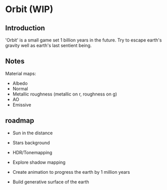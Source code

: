 # Orbit (WIP)

## Introduction

'Orbit' is a small game set 1 billion years in the future. Try to escape earth's gravity well as earth's last sentient being.

## Notes

Material maps:
- Albedo
- Normal
- Metallic roughness (metallic on r, roughness on g)
- AO
- Emissive

## roadmap 

- Sun in the distance
- Stars background

- HDR/Tonemapping

- Explore shadow mapping

- Create animation to progress the earth by 1 million years

- Build generative surface of the earth